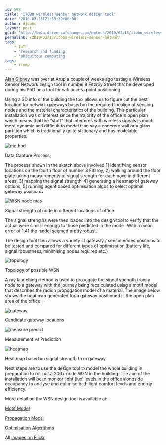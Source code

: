 ```yaml
---
id: 598
title: 'ITOBO wireless sensor network design tool'
date: '2010-03-13T21:39:39+00:00'
author: djdunc
layout: post
guid: 'http://beta.driversofchange.com/emtech/2010/03/13/itobo_wireless_sensor_networ/'
permalink: /2010/03/13/itobo-wireless-sensor-networ/
tags:
    - IoT
    - 'research and funding'
    - 'ubiquitous computing'
tags:
    - ITOBO
---
```


[Alan Gibney](http://www.aws.cit.ie/personnel/PersonalMain.php?User=amcgibney) was over at Arup a couple of weeks ago testing a Wireless Sensor Network design tool in number 8 Fitzroy Street that he developed during his PhD on a tool for wifi access point positioning.

Using a 3D info of the building the tool allows us to figure out the best location for network gateways based on the required location of sensing nodes and the material characteristics of the building. This particular installation was of interest since the majority of the office is open plan which means that the “stuff” that interferes with wireless signals is much more dynamic and difficult to model than say a concrete wall or a glass partition which is traditionally quite stationary and has modelable properties.

![method](https://i0.wp.com/farm3.static.flickr.com/2617/4429740437_70e9fa1bb8.jpg?w=1170)

Data Capture Process

The process shown in the sketch above involved 1\] identifying sensor locations on the fourth floor of number 8 Fitzroy, 2\] walking around the floor plate taking measurements of signal strength for each node in different areas, 3\] mapping the signal strength, 4\] generating a heatmap of gateway options, 5\] running agent based optimisation algos to select optimal gateway positions.

![WSN node map](https://i0.wp.com/farm5.static.flickr.com/4060/4429685425_ee648e6279.jpg?w=1170)

Signal strength of node in different locations of office

The signal strengths were then loaded into the design tool to verify that the actual were similar enough to those predicted in the model. With a mean error of 1.41 the model seemed pretty robust.

The design tool then allows a variety of gateway / sensor nodes positions to be tested and compared for different types of optimisation (battery life, signal robustness, minimising nodes required etc.)

![topology](https://i0.wp.com/farm5.static.flickr.com/4003/4430452656_32ff725744_o.jpg?w=1170)

Topology of possible WSN

A ray launching method is used to propogate the signal strength from a node to a gateway with the journey being recalculated using a motif model that describes the radion propogation model of a material. The image below shows the heat map generated for a gateway positioned in the open plan area of the office.

![gateway](https://i0.wp.com/farm5.static.flickr.com/4025/4430452840_92a3a2361f_o.jpg?w=1170)

Candidate gateway locations

![measure predict](https://i0.wp.com/farm3.static.flickr.com/2766/4430452984_dbd78b9039_o.jpg?w=1170)

Measurement vs Prediction

![heatmap](https://i0.wp.com/farm3.static.flickr.com/2803/4430452772_0ebfbb91cd_o.jpg?w=1170)

Heat map based on signal strength from gateway

Next steps are to use the design tool to model the whole building in preparation to roll out a 200+ node WSN in the building. The aim of the installation will be to monitor light (lux) levels in the office alongside occupancy to analyse and optimise both light comfort levels and energy efficiency.

More detail on the WSN design tool is available at:

[Motif Model](http://www.aws.cit.ie/personnel/PersonalMain.php?User=mklepal)

[Propagation Model](http://citeseerx.ist.psu.edu/viewdoc/download?doi=10.1.1.132.8246&rep=rep1&type=pdf)

[Optimisation Algorithms](http://www.aws.cit.ie/personnel/PersonalMain.php?User=amcgibney)

All [images on Flickr](http://www.flickr.com/photos/pseudonomad/sets/72157602816009716/)
